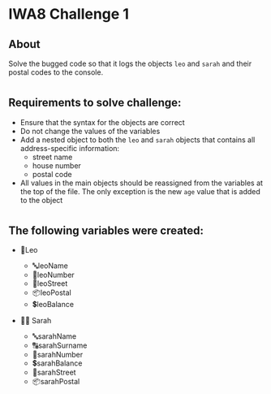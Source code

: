 # IWA8 Challenge 1

## About 
Solve the bugged code so that it logs the objects `leo` and `sarah` and their postal codes to the console.
#

## Requirements to solve challenge:
- Ensure that the syntax for the objects are correct
- Do not change the values of the variables
- Add a nested object to both the `leo` and  `sarah` objects that contains all address-specific information:
  - street name
  - house number
  - postal code
- All values in the main objects should be reassigned from the variables at the top of the file. The only exception is the new `age` value that is added to the object
#

## The following variables were created:
- 🤵Leo
  - 🔤leoName
  - 🔢leoNumber
  - 🏡leoStreet
  - 📦leoPostal
  - 💲leoBalance


- 👩‍💼 Sarah
  - 🔤sarahName
  - 🔠sarahSurname
  - 🔢sarahNumber
  - 💲sarahBalance
  - 🏡sarahStreet
  - 📦sarahPostal
  